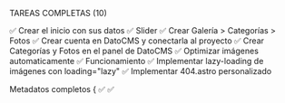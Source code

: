 TAREAS COMPLETAS (10)

✅ Crear el inicio con sus datos
✅ Slider
✅ Crear Galería > Categorías > Fotos
✅ Crear cuenta en DatoCMS y conectarla al proyecto
✅ Crear Categorías y Fotos en el panel de DatoCMS 
✅ Optimizar imágenes automaticamente 
✅ Funcionamiento
✅ Implementar lazy-loading de imágenes con loading="lazy"
✅ Implementar 404.astro personalizado

Metadatos completos {
✅<html lang="es">
✅<title>
✅<meta name="description">
✅<meta charset="utf-8">
✅<link rel="canonical"> //falta corregir los url
✅<meta name="viewport" content="width=device-width, initial-scale=1.0">
}

TAREAS PENDIENTES (22)

IMPORTANTE: Verificar datos antes de hacer el deploy

Crear los favicon de las páginas(Inicio, Galería, y Fotos) y hacerlo compatible para toda plataforma (incluir .ico junto al .svg)
Terminar los estilos del inicio
Hacer los estilos con grid de la galería
Hacer los estilos con grid de las fotos
No olvidar el botón de regresar a la página anterior
Revisar y verificar contraste de colores https://webaim.org/resources/contrastchecker/
Crear el responsive design
Hacer tests completos del CMS
Hacer tests generales
Hacer la invitación al proyecto dentro del panel en DatoCMS para administrar el contenido
Testear todos los alt de las imágenes
Poner los enlaces de sus redes (Gmail, Facebook, Instagram y WhatsApp) dentro de los ancor
Crear TODOS los metadatos necesarios (
<meta name="robots">

Controla indexación (index/noindex) y seguimiento (follow/nofollow). También admite valores como nosnippet, noarchive, max-snippet 
Google for Developers
Search Engine Land
.



Evita contenido duplicado declarando la URL canónica absoluta 
Cronbay Tech
.


Facebook tags {
    <meta property="og:type" content="website" />
    <meta property="og:title" content="Título de tu sitio" />
    <meta property="og:description" content="Descripción atractiva de la página" />
    <meta property="og:image" content="https://tusitio.com/imagen.jpg" />
    <meta property="og:url" content="https://tusitio.com" />
    <meta property="og:locale" content="es_AR" />
    <meta property="og:site_name" content="Nombre del sitio" />
    
    Test: https://developers.facebook.com/tools/debug/
}
Twitter tags (para mayor alcance en Twitter, Slack, Discord, Telegram y Clientes de correo avanzados) {
    <meta name="twitter:card" content="summary_large_image" />
    <meta name="twitter:title" content="Título del contenido" />
    <meta name="twitter:description" content="Descripción atractiva" />
    <meta name="twitter:image" content="https://tusitio.com/imagen.jpg" />
    <meta name="twitter:site" content="@TuUsuarioTwitter" />

    Test: https://cards-dev.x.com/validator
}

Fortalece señales de experiencia y autoridad en blogs y contenido editorial 
Google for Developers
+4
Search Engine Land
+4
Google for Developers
+4
.

Geo tags (geo.position, geo.region)

Útiles si tu negocio tiene presencia local o internacional 
)

Schema Author {

En el head
<script type="application/ld+json">
  {JSON.stringify(schemaPrincipal)}
</script>

En un archivo .js

export const schemaPrincipal = {
  "@context": "https://schema.org",
  "@type": "WebPage",
  "name": "Portfolio de Fotografía - Nombre de la Fotógrafa",
  "url": "https://tusitio.com",
  "description": "Portfolio profesional de retratos, paisajes y fotografía documental.",
  "inLanguage": "es",
  "author": {
    "@type": "Person",
    "name": "Nombre de la Fotógrafa",
    "url": "https://tusitio.com/sobre-mi",
    "sameAs": [
      "https://www.instagram.com/usuario",
      "https://www.facebook.com/usuario",
      "mailto:tuemail@gmail.com"
    ]
  },
  "image": {
    "@type": "ImageObject",
    "url": "https://tusitio.com/images/preview.jpg",
    "width": 1200,
    "height": 630
  },
  "publisher": {   // No es necesario, solo en necesidad de un logo 
    "@type": "Organization",
    "name": "Nombre del Portfolio",
    "logo": {
      "@type": "ImageObject",
      "url": "https://tusitio.com/images/logo.png",
      "width": 512,
      "height": 512
    }
  }
}


Importarlo en Astro

---
import { schemaPrincipal } from '@lib/schemaPrincipal';
---
<script type="application/ld+json">
  {JSON.stringify(schemaPrincipal)}
</script>



Schema dinámico para categorías

En un .js
export function buildCategoriaSchema(slug: string, titulo: string, imagenes: string[]) {
  return {
    "@context": "https://schema.org",
    "@type": "CollectionPage",
    "name": `Galería - ${titulo}`,
    "url": `https://tusitio.com/galeria/${slug}`,
    "hasPart": imagenes.map((url) => ({
      "@type": "ImageObject",
      "contentUrl": url
    }))
  };
}

En Astro
---
import { buildCategoriaSchema } from '@lib/schemas';
const schemaCategoria = buildCategoriaSchema(slug, titulo, imagenes.map(img => img.url));
---
<script type="application/ld+json">
  {JSON.stringify(schemaCategoria)}
</script>

}



Generar y subir un sitemap XML dinámico

Minificación y compresión (gzip/brotli) al hacer astro build //Asegurar que esté habilitado el servidor en producción

Verificar la estructura y orden correctos del HTML5



Verificar velocidad de carga en Lighthouse

Verificar el SEO antes y después del deploy / Integración con Google Search Console

Revisión y estandarización de slugs 

Política de privacidad y/o aviso legal básico

Agregar aviso de uso de cookies si se implementa analítica

Integrar Google Analytics 4 o alternativa sin cookies

Verificar datos estructurados en Google con Rich Results Test // https://search.google.com/test/rich-results

Verificar el dominio en Search Console y enviar el sitemap